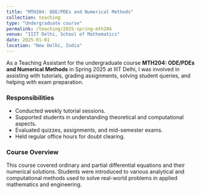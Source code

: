 ```yaml
---
title: "MTH204: ODE/PDEs and Numerical Methods"
collection: teaching
type: "Undergraduate course"
permalink: /teaching/2025-spring-mth204
venue: "IIIT Delhi, School of Mathematics"
date: 2025-01-01
location: "New Delhi, India"
---
```


As a Teaching Assistant for the undergraduate course **MTH204: ODE/PDEs and Numerical Methods** in Spring 2025 at IIIT Delhi, I was involved in assisting with tutorials, grading assignments, solving student queries, and helping with exam preparation. 

### Responsibilities
- Conducted weekly tutorial sessions.
- Supported students in understanding theoretical and computational aspects.
- Evaluated quizzes, assignments, and mid-semester exams.
- Held regular office hours for doubt clearing.

### Course Overview
This course covered ordinary and partial differential equations and their numerical solutions. Students were introduced to various analytical and computational methods used to solve real-world problems in applied mathematics and engineering.
